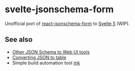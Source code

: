 # svelte-jsonschema-form

Unofficial port of [react-jsonschema-form](https://github.com/rjsf-team/react-jsonschema-form) to [Svelte 5](https://svelte-5-preview.vercel.app/docs/introduction) (WIP).

## See also

- [Other JSON Schema to Web UI tools](https://json-schema.org/tools?query=&sortBy=name&sortOrder=ascending&groupBy=toolingTypes&licenses=&languages=&drafts=&toolingTypes=schema-to-web-UI)
- [Converting JSON to table](https://github.com/x0k/json-to-table)
- Simple build automation tool [mk](https://github.com/x0k/mk)
